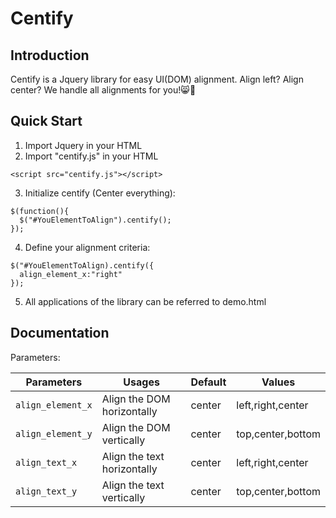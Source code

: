 # Centify
## Introduction

Centify is a Jquery library for easy UI(DOM) alignment.
Align left? Align center? We handle all alignments for you!:smile_cat::clap:

## Quick Start
1. Import Jquery in your HTML
2. Import "centify.js" in your HTML
```
<script src="centify.js"></script>
```
3. Initialize centify (Center everything):
```
$(function(){
  $("#YouElementToAlign").centify();
});
```
4. Define your alignment criteria:
```
$("#YouElementToAlign).centify({
  align_element_x:"right"
});
```
5. All applications of the library can be referred to demo.html

## Documentation
Parameters:

| Parameters | Usages | Default | Values |
| ------------- | ------------- | ------------- | ------------- |
| `align_element_x`  | Align the DOM horizontally  | center | left,right,center |
| `align_element_y` | Align the DOM vertically  | center | top,center,bottom |
| `align_text_x`  | Align the text horizontally  | center | left,right,center |
| `align_text_y`  | Align the text vertically  | center | top,center,bottom |


